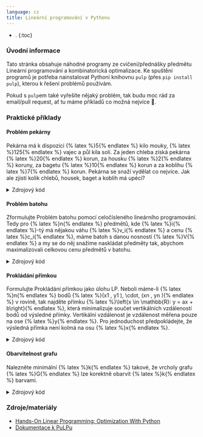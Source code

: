```yaml
---
language: cz
title: Lineární programování v Pythonu
---
```



- .
{:toc}

### Úvodní informace
Tato stránka obsahuje náhodné programy ze cvičení/přednášky předmětu Lineární programování a kombinatorická optimalizace. Ke spuštění programů je potřeba nainstalovat Pythoní knihovnu `pulp` (přes `pip install pulp`), kterou k řešení problémů používám.

Pokud s `pulp`em také vyřešíte nějaký problém, tak budu moc rád za email/pull request, ať tu máme příkladů co možná nejvíce 🙂.

### Praktické příklady

#### Problém pekárny
Pekárna má k dispozici {% latex %}5{% endlatex %} kilo mouky, {% latex %}125{% endlatex %} vajec a půl kila soli. Za jeden chleba zı́ská pekárna {% latex %}20{% endlatex %} korun, za housku {% latex %}2{% endlatex %} koruny, za bagetu {% latex %}10{% endlatex %} korun a za koblihu {% latex %}7{% endlatex %} korun. Pekárna se snažı́ vydělat co nejvı́ce. Jak ale zjistı́ kolik chlebů, housek, baget a koblih má upéci?

<details>
	<summary class="code-summary">Zdrojový kód</summary>
	<div markdown="1">
```py
{% include linearni-programovani-v-pythonu/pekarna.py %}```
</div>
</details>

#### Problém batohu
Zformulujte Problém batohu pomocı́ celočı́sleného lineárnı́ho programovánı́. Tedy pro {% latex %}n{% endlatex %} předmětů, kde {% latex %}i{% endlatex %}-tý má nějakou váhu {% latex %}v_i{% endlatex %} a cenu {% latex %}c_i{% endlatex %}, máme batoh s danou nosnostı́ {% latex %}V{% endlatex %} a my se do něj snažı́me naskládat předměty tak, abychom maximalizovali celkovou cenu předmětů v batohu.

<details>
	<summary class="code-summary">Zdrojový kód</summary>
	<div markdown="1">
```py
{% include linearni-programovani-v-pythonu/batoh.py %}```
</div>
</details>

#### Prokládání přímkou

Formulujte Prokládánı́ přı́mkou jako úlohu LP. Neboli máme-li {% latex %}n{% endlatex %} bodů {% latex %}(x1 , y1 ), \cdot, (xn , yn ){% endlatex %} v rovině, tak najděte přı́mku {% latex %}\left\{x \in \mathbb{R}: y = ax + b\right\}{% endlatex %}, která minimalizuje součet vertikálnı́ch vzdálenostı́ bodů od výsledné přı́mky. Vertikálnı́ vzdálenost je vzdálenost měřena pouze na ose {% latex %}y{% endlatex %}. Pro jednoduchost předpokládejte, že výsledná přı́mka nenı́ kolmá na osu {% latex %}x{% endlatex %}.

<details>
	<summary class="code-summary">Zdrojový kód</summary>
	<div markdown="1">
```py
{% include linearni-programovani-v-pythonu/prokladani.py %}```
</div>
</details>

#### Obarvitelnost grafu

Nalezněte minimálnı́ {% latex %}k{% endlatex %} takové, že vrcholy grafu {% latex %}G{% endlatex %} lze korektně obarvit {% latex %}k{% endlatex %} barvami.

<details>
	<summary class="code-summary">Zdrojový kód</summary>
	<div markdown="1">
```py
{% include linearni-programovani-v-pythonu/obarvitelnost.py %}```
</div>
</details>

### Zdroje/materiály
- [Hands-On Linear Programming: Optimization With Python](https://realpython.com/linear-programming-python/)
- [Dokumentace k PuLPu](https://coin-or.github.io/pulp/)
